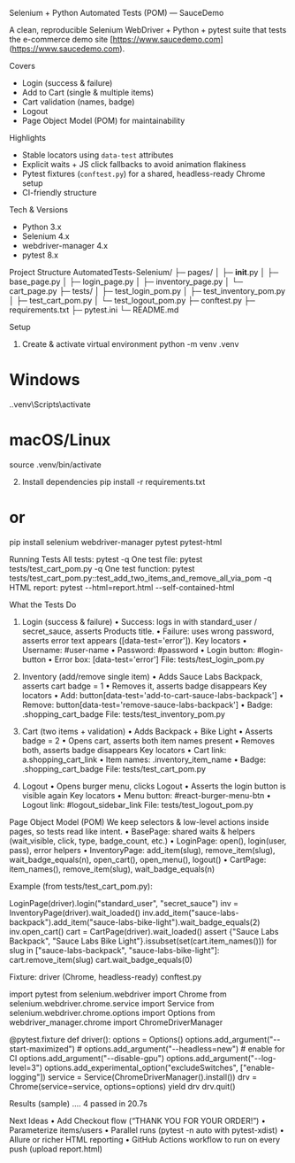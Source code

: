 Selenium + Python Automated Tests (POM) — SauceDemo

A clean, reproducible Selenium WebDriver + Python + pytest suite that tests the e-commerce demo site [https://www.saucedemo.com] (https://www.saucedemo.com).

Covers
-	Login (success & failure)
-	Add to Cart (single & multiple items)
-	Cart validation (names, badge)
-	Logout
-	Page Object Model (POM) for maintainability

Highlights
-	Stable locators using `data-test` attributes
-	Explicit waits + JS click fallbacks to avoid animation flakiness
-	Pytest fixtures (`conftest.py`) for a shared, headless-ready Chrome setup
-	CI-friendly structure

Tech & Versions
-	Python 3.x
-	Selenium 4.x
-	webdriver-manager 4.x
-	pytest 8.x
  
Project Structure
AutomatedTests-Selenium/
├─ pages/
│  ├─ __init__.py
│  ├─ base_page.py
│  ├─ login_page.py
│  ├─ inventory_page.py
│  └─ cart_page.py
├─ tests/
│  ├─ test_login_pom.py
│  ├─ test_inventory_pom.py
│  ├─ test_cart_pom.py
│  └─ test_logout_pom.py
├─ conftest.py
├─ requirements.txt
├─ pytest.ini
└─ README.md

Setup
1)	Create & activate virtual environment
python -m venv .venv
# Windows
.\.venv\Scripts\activate
# macOS/Linux
source .venv/bin/activate

2)	Install dependencies
pip install -r requirements.txt
# or
pip install selenium webdriver-manager pytest pytest-html
 
Running Tests
All tests: pytest -q
One test file: pytest tests/test_cart_pom.py -q
One test function: pytest tests/test_cart_pom.py::test_add_two_items_and_remove_all_via_pom -q
HTML report: pytest --html=report.html --self-contained-html

What the Tests Do

1)	Login (success & failure)
•	Success: logs in with standard_user / secret_sauce, asserts Products title.
•	Failure: uses wrong password, asserts error text appears ([data-test='error']).
Key locators
•	Username: #user-name
•	Password: #password
•	Login button: #login-button
•	Error box: [data-test='error']
File: tests/test_login_pom.py

2)	Inventory (add/remove single item)
•	Adds Sauce Labs Backpack, asserts cart badge = 1
•	Removes it, asserts badge disappears
Key locators
•	Add: button[data-test='add-to-cart-sauce-labs-backpack']
•	Remove: button[data-test='remove-sauce-labs-backpack']
•	Badge: .shopping_cart_badge
File: tests/test_inventory_pom.py

3)	Cart (two items + validation)
•	Adds Backpack + Bike Light
•	Asserts badge = 2
•	Opens cart, asserts both item names present
•	Removes both, asserts badge disappears
Key locators
•	Cart link: a.shopping_cart_link
•	Item names: .inventory_item_name
•	Badge: .shopping_cart_badge
File: tests/test_cart_pom.py

4)	Logout
•	Opens burger menu, clicks Logout
•	Asserts the login button is visible again
Key locators
•	Menu button: #react-burger-menu-btn
•	Logout link: #logout_sidebar_link
File: tests/test_logout_pom.py

Page Object Model (POM)
We keep selectors & low-level actions inside pages, so tests read like intent.
•	BasePage: shared waits & helpers (wait_visible, click, type, badge_count, etc.)
•	LoginPage: open(), login(user, pass), error helpers
•	InventoryPage: add_item(slug), remove_item(slug), wait_badge_equals(n), open_cart(), open_menu(), logout()
•	CartPage: item_names(), remove_item(slug), wait_badge_equals(n)

Example (from tests/test_cart_pom.py):

LoginPage(driver).login("standard_user", "secret_sauce")
inv = InventoryPage(driver).wait_loaded()
inv.add_item("sauce-labs-backpack").add_item("sauce-labs-bike-light").wait_badge_equals(2)
inv.open_cart()
cart = CartPage(driver).wait_loaded()
assert {"Sauce Labs Backpack", "Sauce Labs Bike Light"}.issubset(set(cart.item_names()))
for slug in ["sauce-labs-backpack", "sauce-labs-bike-light"]:
    cart.remove_item(slug)
cart.wait_badge_equals(0)

Fixture: driver (Chrome, headless-ready)
conftest.py

import pytest
from selenium.webdriver import Chrome
from selenium.webdriver.chrome.service import Service
from selenium.webdriver.chrome.options import Options
from webdriver_manager.chrome import ChromeDriverManager

@pytest.fixture
def driver():
    options = Options()
    options.add_argument("--start-maximized")
    # options.add_argument("--headless=new")  # enable for CI
    options.add_argument("--disable-gpu")
    options.add_argument("--log-level=3")
    options.add_experimental_option("excludeSwitches", ["enable-logging"])
    service = Service(ChromeDriverManager().install())
    drv = Chrome(service=service, options=options)
    yield drv
    drv.quit()

Results (sample)
....
4 passed in 20.7s

Next Ideas
•	Add Checkout flow (“THANK YOU FOR YOUR ORDER!”)
•	Parameterize items/users
•	Parallel runs (pytest -n auto with pytest-xdist)
•	Allure or richer HTML reporting
•	GitHub Actions workflow to run on every push (upload report.html)




